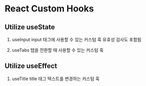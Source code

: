 # React Custom Hooks

## Utilize useState

1. useInput
   input 태그에 사용할 수 있는 커스텀 훅
   유효성 검사도 포함됨

2. useTabs
   탭을 전환할 때 사용할 수 있는 커스텀 훅

## Utilize useEffect

1. useTitle
   title 태그 텍스트를 변경하는 커스텀 훅

